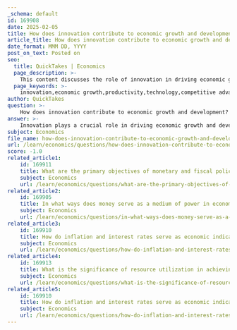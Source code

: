 ```yaml
---
_schema: default
id: 169908
date: 2025-02-05
title: How does innovation contribute to economic growth and development?
article_title: How does innovation contribute to economic growth and development?
date_format: MMM DD, YYYY
post_on_text: Posted on
seo:
  title: QuickTakes | Economics
  page_description: >-
    This content discusses the role of innovation in driving economic growth and development through increased productivity, creation of new markets, competitive advantages, foreign investment, and cultural impacts.
  page_keywords: >-
    innovation,economic growth,productivity,technology,competitive advantage,new markets,foreign direct investment,cultural impacts,regulatory environment,the impact of innovation
author: QuickTakes
question: >-
    How does innovation contribute to economic growth and development?
answer: >-
    Innovation plays a crucial role in driving economic growth and development through several interconnected mechanisms:\n\n1. **Increased Productivity**: Innovation often leads to the development of new technologies and processes that enhance productivity. When firms adopt innovative practices, they can produce more goods and services with the same or fewer resources. This increase in efficiency contributes to higher output levels, which is a key component of economic growth. For instance, advancements in manufacturing technologies can streamline production processes, reducing costs and increasing the volume of goods produced.\n\n2. **Creation of New Markets and Industries**: Innovation can lead to the emergence of entirely new markets and industries. For example, the rise of the internet and digital technologies has created new sectors such as e-commerce, social media, and app development. These new industries not only provide jobs but also stimulate economic activity and contribute to GDP growth.\n\n3. **Enhancement of Competitive Advantage**: Firms that innovate can gain a competitive edge over their rivals. By developing unique products or improving existing ones, companies can attract more customers and increase their market share. This competitive advantage can lead to higher profits, which can be reinvested into further innovation and expansion, creating a virtuous cycle of growth.\n\n4. **Foreign Direct Investment (FDI)**: Countries that foster an environment conducive to innovation often attract foreign direct investment. Investors are more likely to invest in economies that demonstrate technological advancement and a skilled workforce. This influx of capital can further stimulate economic growth by funding new projects, creating jobs, and enhancing technological capabilities.\n\n5. **Long-Term Economic Structures**: Over the long term, sustained innovation can lead to shifts in economic structures. As firms adopt new technologies, they may change their production methods, which can influence labor markets and class relations. For example, automation may lead to a demand for higher-skilled labor, reshaping the workforce and potentially leading to greater economic inequality if not managed properly.\n\n6. **Cultural and Social Impacts**: The effects of innovation extend beyond the economic realm into cultural and social dimensions. Technological advancements can influence societal norms and values, as seen in the way digital communication has transformed interpersonal relationships and information dissemination. This cultural shift can also impact economic behavior, such as consumption patterns and labor relations.\n\n7. **Regulatory Environment**: The regulatory framework surrounding innovation can either facilitate or hinder economic growth. Streamlined regulations that support research and development can encourage businesses to innovate, while excessive regulation may stifle creativity and investment. Governments that invest in infrastructure and create favorable conditions for innovation can significantly enhance economic growth.\n\nIn summary, innovation is a fundamental driver of economic growth and development. It enhances productivity, creates new markets, provides competitive advantages, attracts investment, and influences long-term economic structures and cultural dynamics. As economies continue to evolve, fostering an environment that encourages innovation will be essential for sustained growth and development.
subject: Economics
file_name: how-does-innovation-contribute-to-economic-growth-and-development.md
url: /learn/economics/questions/how-does-innovation-contribute-to-economic-growth-and-development
score: -1.0
related_article1:
    id: 169911
    title: What are the primary objectives of monetary and fiscal policies in economic management?
    subject: Economics
    url: /learn/economics/questions/what-are-the-primary-objectives-of-monetary-and-fiscal-policies-in-economic-management
related_article2:
    id: 169905
    title: In what ways does money serve as a medium of power in economic systems?
    subject: Economics
    url: /learn/economics/questions/in-what-ways-does-money-serve-as-a-medium-of-power-in-economic-systems
related_article3:
    id: 169910
    title: How do inflation and interest rates serve as economic indicators?
    subject: Economics
    url: /learn/economics/questions/how-do-inflation-and-interest-rates-serve-as-economic-indicators
related_article4:
    id: 169913
    title: What is the significance of resource utilization in achieving economic sustainability?
    subject: Economics
    url: /learn/economics/questions/what-is-the-significance-of-resource-utilization-in-achieving-economic-sustainability
related_article5:
    id: 169910
    title: How do inflation and interest rates serve as economic indicators?
    subject: Economics
    url: /learn/economics/questions/how-do-inflation-and-interest-rates-serve-as-economic-indicators
---
```


&nbsp;